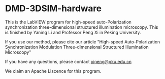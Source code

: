 # DMD-3DSIM-hardware
This is the LabVIEW program for high-speed auto-Polarization synchronization three-dimensional structured illumination microscopy.
This is finished by Yaning Li and Professor Peng Xi in Peking University.

If you use our method, please cite our article "High-speed Auto-Polarization Synchronization Modulation Three-dimensional Structured Illumination Microscopy"

If you have any questions, please contact xipeng@pku.edu.cn

We claim an Apache Liscence for this program.
